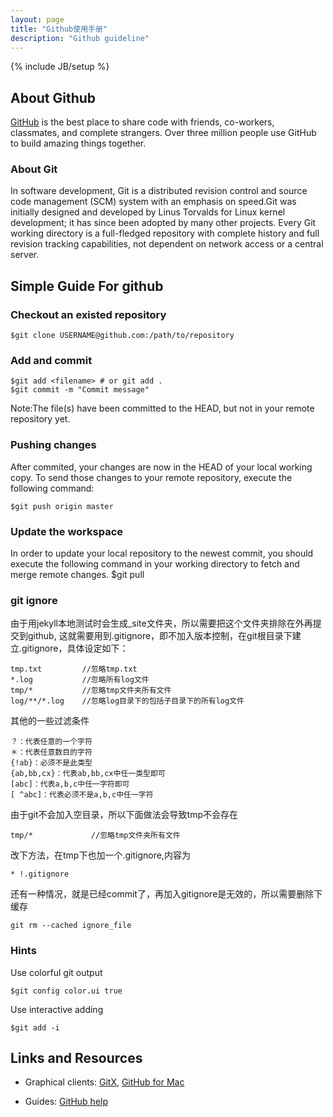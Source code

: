 ```yaml
---
layout: page
title: "Github使用手册"
description: "Github guideline"
---
```

{% include JB/setup %}

## About Github

[GitHub](https://github.com) is the best place to share code with friends, co-workers, classmates, and complete strangers. Over three million people use GitHub to build amazing things together.

### About Git
In software development, Git is a distributed revision control and source code management (SCM) system with an emphasis on speed.Git was initially designed and developed by Linus Torvalds for Linux kernel development; it has since been adopted by many other projects. Every Git working directory is a full-fledged repository with complete history and full revision tracking capabilities, not dependent on network access or a central server.

## Simple Guide For github

### Checkout an existed repository
	$git clone USERNAME@github.com:/path/to/repository

### Add and commit
	$git add <filename> # or git add .
	$git commit -m "Commit message"

Note:The file(s) have been committed to the HEAD, but not in your remote repository yet.

### Pushing changes
After commited, your changes are now in the HEAD of your local working copy. To send those changes to your remote repository, execute the following command:
 
	$git push origin master

### Update the workspace
In order to update your local repository to the newest commit, you should execute the following command in your working directory to fetch and merge remote changes.
	$git pull


### git ignore

由于用jekyll本地测试时会生成_site文件夹，所以需要把这个文件夹排除在外再提交到github, 这就需要用到.gitignore，即不加入版本控制，在git根目录下建立.gitignore，具体设定如下：

	tmp.txt         //忽略tmp.txt 
	*.log           //忽略所有log文件 
	tmp/*           //忽略tmp文件夹所有文件 
	log/**/*.log    //忽略log目录下的包括子目录下的所有log文件 

其他的一些过滤条件

	？：代表任意的一个字符
	＊：代表任意数目的字符
	{!ab}：必须不是此类型
	{ab,bb,cx}：代表ab,bb,cx中任一类型即可
	[abc]：代表a,b,c中任一字符即可
	[ ^abc]：代表必须不是a,b,c中任一字符

由于git不会加入空目录，所以下面做法会导致tmp不会存在

	tmp/*             //忽略tmp文件夹所有文件 

改下方法，在tmp下也加一个.gitignore,内容为

	* !.gitignore 

还有一种情况，就是已经commit了，再加入gitignore是无效的，所以需要删除下缓存

	git rm --cached ignore_file 


### Hints

Use colorful git output

	$git config color.ui true

Use interactive adding

	$git add -i

## Links and Resources

- Graphical clients: [GitX](http://gitx.laullon.com), [GitHub for Mac](http://mac.github.com/)

- Guides: [GitHub help](https://help.github.com)
